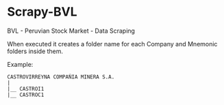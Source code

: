 Scrapy-BVL
==========

BVL - Peruvian Stock Market - Data Scraping

When executed it creates a folder name for each Company and Mnemonic folders inside them.

Example:

	CASTROVIRREYNA COMPAÑIA MINERA S.A.
	|
	|__ CASTROI1
	|__ CASTROC1
